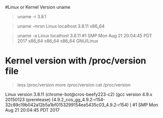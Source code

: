 #Linux or Kernel Version
uname 
> uname -r
 3.8.1


> uname -mrsn
 Linux localhost 3.8.11 x86_64



> uname -a 
 Linux localhost 3.8.11 #1 SMP Mon Aug 21 20:04:45 PDT 2017 x86_64 x86_64 x86_64 GNU/Linux
 
 
 
# Kernel version with /proc/version file

> less /proc/version
> more /proc/version
> cat /proc/version

 Linux version 3.8.11 (chrome-bot@cros-beefy223-c2) (gcc version 4.9.x 20150123 (prerelease) (4.9.2_cos_gg_4.9.2-r154-32c89c19b042a12b5a1bf0153299154ea5435c03_4.9.2-r154) ) #1 SMP Mon Aug 21 20:04:45 PDT 2017

